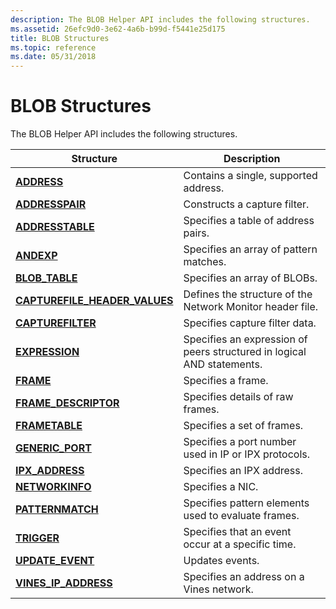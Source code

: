 ```yaml
---
description: The BLOB Helper API includes the following structures.
ms.assetid: 26efc9d0-3e62-4a6b-b99d-f5441e25d175
title: BLOB Structures
ms.topic: reference
ms.date: 05/31/2018
---
```


# BLOB Structures

The BLOB Helper API includes the following structures.



| Structure                                                        | Description                                                            |
|------------------------------------------------------------------|------------------------------------------------------------------------|
| [**ADDRESS**](address.md)                                       | Contains a single, supported address.                                  |
| [**ADDRESSPAIR**](addresspair.md)                               | Constructs a capture filter.                                           |
| [**ADDRESSTABLE**](addresstable.md)                             | Specifies a table of address pairs.                                    |
| [**ANDEXP**](andexp.md)                                         | Specifies an array of pattern matches.                                 |
| [**BLOB\_TABLE**](blob-table.md)                                | Specifies an array of BLOBs.                                           |
| [**CAPTUREFILE\_HEADER\_VALUES**](capturefile-header-values.md) | Defines the structure of the Network Monitor header file.              |
| [**CAPTUREFILTER**](capturefilter.md)                           | Specifies capture filter data.                                         |
| [**EXPRESSION**](expression.md)                                 | Specifies an expression of peers structured in logical AND statements. |
| [**FRAME**](frame.md)                                           | Specifies a frame.                                                     |
| [**FRAME\_DESCRIPTOR**](frame-descriptor.md)                    | Specifies details of raw frames.                                       |
| [**FRAMETABLE**](frametable.md)                                 | Specifies a set of frames.                                             |
| [**GENERIC\_PORT**](generic-port.md)                            | Specifies a port number used in IP or IPX protocols.                   |
| [**IPX\_ADDRESS**](ipx-address.md)                              | Specifies an IPX address.                                              |
| [**NETWORKINFO**](networkinfo.md)                               | Specifies a NIC.                                                       |
| [**PATTERNMATCH**](patternmatch.md)                             | Specifies pattern elements used to evaluate frames.                    |
| [**TRIGGER**](trigger.md)                                       | Specifies that an event occur at a specific time.                      |
| [**UPDATE\_EVENT**](update-event.md)                            | Updates events.                                                        |
| [**VINES\_IP\_ADDRESS**](vines-ip-address.md)                   | Specifies an address on a Vines network.                               |



 

 

 



